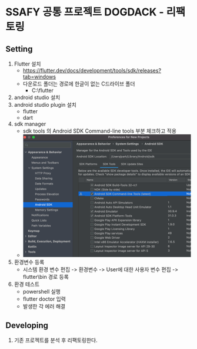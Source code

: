 # SSAFY 공통 프로젝트 DOGDACK - 리팩토링

## Setting

1. Flutter 설치
   - https://flutter.dev/docs/development/tools/sdk/releases?tab=windows
   - 다운로드 폴더는 경로에 한글이 없는 C드라이브 폴더
     - C:\flutter
2. android studio 설치
3. android studio plugin 설치
   - flutter
   - dart
4. sdk manager
   - sdk tools 의 Android SDK Command-line tools 부분 체크하고 적용
   - ![My Screenshot](assets/sdk_tools_screenshot.png)
5. 환경변수 등록
   - 시스템 환경 변수 편집 -> 환경변수 -> User에 대한 사용자 변수 편집 -> flutter\bin 경로 등록
6. 환경 테스트
   - powershell 실행
   - flutter doctor 입력
   - 발생한 각 에러 해결

## Developing

1. 기존 프로젝트를 분석 후 리팩토링한다.
